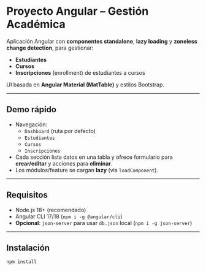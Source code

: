 # Proyecto Angular – Gestión Académica

Aplicación Angular con **componentes standalone**, **lazy loading** y **zoneless change detection**, para gestionar:
- **Estudiantes**
- **Cursos**
- **Inscripciones** (enrollment) de estudiantes a cursos

UI basada en **Angular Material (MatTable)** y estilos Bootstrap.

---

## Demo rápido

- Navegación:
  - `Dashboard` (ruta por defecto)
  - `Estudiantes`
  - `Cursos`
  - `Inscripciones`
- Cada sección lista datos en una tabla y ofrece formulario para **crear/editar** y acciones para **eliminar**.
- Los módulos/feature se cargan **lazy** (via `loadComponent`).

---

## Requisitos

- Node.js 18+ (recomendado)
- Angular CLI 17/18 (`npm i -g @angular/cli`)
- **Opcional**: `json-server` para usar `db.json` local (`npm i -g json-server`)

---

## Instalación

```bash
npm install

